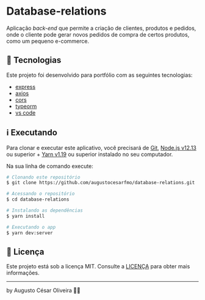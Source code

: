 # Database-relations

Aplicação _back-end_ que permite a criação de clientes, produtos e pedidos, onde o cliente pode gerar novos pedidos de compra de certos produtos, como um pequeno e-commerce.

## 🚀 Tecnologias

Este projeto foi desenvolvido para portfólio com as seguintes tecnologias:

- [express](https://expressjs.com/)
- [axios](https://github.com/axios/axios)
- [cors](https://www.npmjs.com/package/cors)
- [typeorm](https://typeorm.io/#/)
- [vs code][vc]

## ℹ️ Executando

Para clonar e executar este aplicativo, você precisará de [Git](https://git-scm.com), [Node.js v12.13][nodejs] ou superior + [Yarn v1.19][yarn] ou superior instalado no seu computador.

Na sua linha de comando execute:

```bash
# Clonando este repositório
$ git clone https://github.com/augustocesarfmo/database-relations.git

# Acessando o repositório
$ cd database-relations

# Instalando as dependências
$ yarn install

# Executando o app
$ yarn dev:server
```

## 📝 Licença

Este projeto está sob a licença MIT. Consulte a [LICENÇA](https://github.com/augustocesarfmo/database-relations/blob/master/LICENSE.md) para obter mais informações.

---

by Augusto César Oliveira 👐🏼

[nodejs]: https://nodejs.org/
[yarn]: https://yarnpkg.com/
[vc]: https://code.visualstudio.com/
